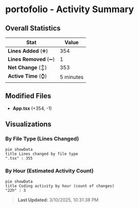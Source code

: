# portofolio - Activity Summary 

## Overall Statistics

| Stat                   | Value                                                             |
| ---------------------- | ----------------------------------------------------------------- |
| **Lines Added** (➕)   | 354                                          |
| **Lines Removed** (➖) | 1                                        |
| **Net Change** (↕)    | 353                |
| **Active Time** (⌚)   | 5 minutes |


## Modified Files
- **App.tsx** (+354, -1)

## Visualizations

### By File Type (Lines Changed)

```mermaid
pie showData
title Lines changed by file type
".tsx" : 355
```

### By Hour (Estimated Activity Count)

```mermaid
pie showData
title Coding activity by hour (count of changes)
"22h" : 3
```


> **Last Updated:** 3/10/2025, 10:31:38 PM